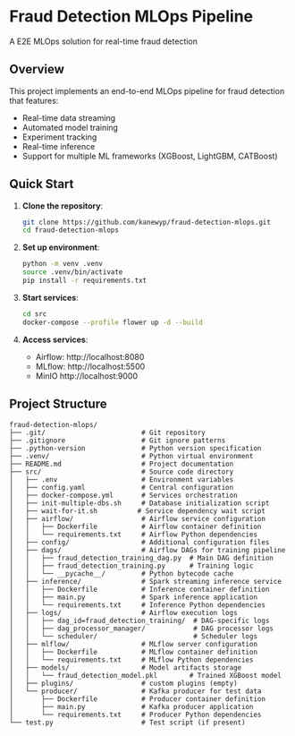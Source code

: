 # Fraud Detection MLOps Pipeline
A E2E MLOps solution for real-time fraud detection

## Overview

This project implements an end-to-end MLOps pipeline for fraud detection that features:
- Real-time data streaming
- Automated model training
- Experiment tracking
- Real-time inference
- Support for multiple ML frameworks (XGBoost, LightGBM, CATBoost)

## Quick Start

1. **Clone the repository**:
   ```bash
   git clone https://github.com/kanewyp/fraud-detection-mlops.git
   cd fraud-detection-mlops
   ```

2. **Set up environment**:
   ```bash
   python -m venv .venv
   source .venv/bin/activate
   pip install -r requirements.txt
   ```

3. **Start services**:
   ```bash
   cd src
   docker-compose --profile flower up -d --build
   ```

4. **Access services**:
   - Airflow: http://localhost:8080
   - MLflow: http://localhost:5500
   - MinIO http://localhost:9000


## Project Structure

```
fraud-detection-mlops/
├── .git/                        # Git repository
├── .gitignore                   # Git ignore patterns
├── .python-version              # Python version specification
├── .venv/                       # Python virtual environment
├── README.md                    # Project documentation
├── src/                         # Source code directory
│   ├── .env                     # Environment variables
│   ├── config.yaml              # Central configuration
│   ├── docker-compose.yml       # Services orchestration
│   ├── init-multiple-dbs.sh     # Database initialization script
│   ├── wait-for-it.sh          # Service dependency wait script
│   ├── airflow/                 # Airflow service configuration
│   │   ├── Dockerfile           # Airflow container definition
│   │   └── requirements.txt     # Airflow Python dependencies
│   ├── config/                  # Additional configuration files
│   ├── dags/                    # Airflow DAGs for training pipeline
│   │   ├── fraud_detection_training_dag.py  # Main DAG definition
│   │   ├── fraud_detection_training.py      # Training logic
│   │   └── __pycache__/         # Python bytecode cache
│   ├── inference/               # Spark streaming inference service
│   │   ├── Dockerfile           # Inference container definition
│   │   ├── main.py              # Spark inference application
│   │   └── requirements.txt     # Inference Python dependencies
│   ├── logs/                    # Airflow execution logs
│   │   ├── dag_id=fraud_detection_training/  # DAG-specific logs
│   │   ├── dag_processor_manager/            # DAG processor logs
│   │   └── scheduler/                        # Scheduler logs
│   ├── mlflow/                  # MLflow server configuration
│   │   ├── Dockerfile           # MLflow container definition
│   │   └── requirements.txt     # MLflow Python dependencies
│   ├── models/                  # Model artifacts storage
│   │   └── fraud_detection_model.pkl        # Trained XGBoost model
│   ├── plugins/                 # custom plugins (empty)
│   └── producer/                # Kafka producer for test data
│       ├── Dockerfile           # Producer container definition
│       ├── main.py              # Kafka producer application
│       └── requirements.txt     # Producer Python dependencies
└── test.py                      # Test script (if present)
```
